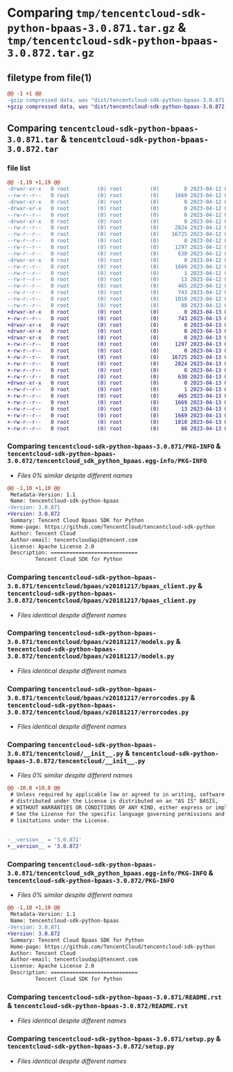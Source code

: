 # Comparing `tmp/tencentcloud-sdk-python-bpaas-3.0.871.tar.gz` & `tmp/tencentcloud-sdk-python-bpaas-3.0.872.tar.gz`

## filetype from file(1)

```diff
@@ -1 +1 @@
-gzip compressed data, was "dist/tencentcloud-sdk-python-bpaas-3.0.871.tar", last modified: Wed Apr 12 00:17:18 2023, max compression
+gzip compressed data, was "dist/tencentcloud-sdk-python-bpaas-3.0.872.tar", last modified: Thu Apr 13 00:22:14 2023, max compression
```

## Comparing `tencentcloud-sdk-python-bpaas-3.0.871.tar` & `tencentcloud-sdk-python-bpaas-3.0.872.tar`

### file list

```diff
@@ -1,19 +1,19 @@
-drwxr-xr-x   0 root         (0) root         (0)        0 2023-04-12 00:17:18.000000 tencentcloud-sdk-python-bpaas-3.0.871/
--rw-r--r--   0 root         (0) root         (0)     1669 2023-04-12 00:17:18.000000 tencentcloud-sdk-python-bpaas-3.0.871/PKG-INFO
-drwxr-xr-x   0 root         (0) root         (0)        0 2023-04-12 00:17:18.000000 tencentcloud-sdk-python-bpaas-3.0.871/tencentcloud/
-drwxr-xr-x   0 root         (0) root         (0)        0 2023-04-12 00:17:18.000000 tencentcloud-sdk-python-bpaas-3.0.871/tencentcloud/bpaas/
--rw-r--r--   0 root         (0) root         (0)        0 2023-04-12 00:17:17.000000 tencentcloud-sdk-python-bpaas-3.0.871/tencentcloud/bpaas/__init__.py
-drwxr-xr-x   0 root         (0) root         (0)        0 2023-04-12 00:17:18.000000 tencentcloud-sdk-python-bpaas-3.0.871/tencentcloud/bpaas/v20181217/
--rw-r--r--   0 root         (0) root         (0)     2824 2023-04-12 00:17:17.000000 tencentcloud-sdk-python-bpaas-3.0.871/tencentcloud/bpaas/v20181217/bpaas_client.py
--rw-r--r--   0 root         (0) root         (0)    16725 2023-04-12 00:17:17.000000 tencentcloud-sdk-python-bpaas-3.0.871/tencentcloud/bpaas/v20181217/models.py
--rw-r--r--   0 root         (0) root         (0)        0 2023-04-12 00:17:17.000000 tencentcloud-sdk-python-bpaas-3.0.871/tencentcloud/bpaas/v20181217/__init__.py
--rw-r--r--   0 root         (0) root         (0)     1297 2023-04-12 00:17:17.000000 tencentcloud-sdk-python-bpaas-3.0.871/tencentcloud/bpaas/v20181217/errorcodes.py
--rw-r--r--   0 root         (0) root         (0)      630 2023-04-12 00:17:17.000000 tencentcloud-sdk-python-bpaas-3.0.871/tencentcloud/__init__.py
-drwxr-xr-x   0 root         (0) root         (0)        0 2023-04-12 00:17:18.000000 tencentcloud-sdk-python-bpaas-3.0.871/tencentcloud_sdk_python_bpaas.egg-info/
--rw-r--r--   0 root         (0) root         (0)     1669 2023-04-12 00:17:18.000000 tencentcloud-sdk-python-bpaas-3.0.871/tencentcloud_sdk_python_bpaas.egg-info/PKG-INFO
--rw-r--r--   0 root         (0) root         (0)        1 2023-04-12 00:17:18.000000 tencentcloud-sdk-python-bpaas-3.0.871/tencentcloud_sdk_python_bpaas.egg-info/dependency_links.txt
--rw-r--r--   0 root         (0) root         (0)       13 2023-04-12 00:17:18.000000 tencentcloud-sdk-python-bpaas-3.0.871/tencentcloud_sdk_python_bpaas.egg-info/top_level.txt
--rw-r--r--   0 root         (0) root         (0)      465 2023-04-12 00:17:18.000000 tencentcloud-sdk-python-bpaas-3.0.871/tencentcloud_sdk_python_bpaas.egg-info/SOURCES.txt
--rw-r--r--   0 root         (0) root         (0)      743 2023-04-12 00:17:17.000000 tencentcloud-sdk-python-bpaas-3.0.871/README.rst
--rw-r--r--   0 root         (0) root         (0)     1010 2023-04-12 00:17:17.000000 tencentcloud-sdk-python-bpaas-3.0.871/setup.py
--rw-r--r--   0 root         (0) root         (0)       88 2023-04-12 00:17:18.000000 tencentcloud-sdk-python-bpaas-3.0.871/setup.cfg
+drwxr-xr-x   0 root         (0) root         (0)        0 2023-04-13 00:22:14.000000 tencentcloud-sdk-python-bpaas-3.0.872/
+-rw-r--r--   0 root         (0) root         (0)      743 2023-04-13 00:22:13.000000 tencentcloud-sdk-python-bpaas-3.0.872/README.rst
+drwxr-xr-x   0 root         (0) root         (0)        0 2023-04-13 00:22:14.000000 tencentcloud-sdk-python-bpaas-3.0.872/tencentcloud/
+drwxr-xr-x   0 root         (0) root         (0)        0 2023-04-13 00:22:14.000000 tencentcloud-sdk-python-bpaas-3.0.872/tencentcloud/bpaas/
+drwxr-xr-x   0 root         (0) root         (0)        0 2023-04-13 00:22:14.000000 tencentcloud-sdk-python-bpaas-3.0.872/tencentcloud/bpaas/v20181217/
+-rw-r--r--   0 root         (0) root         (0)     1297 2023-04-13 00:22:13.000000 tencentcloud-sdk-python-bpaas-3.0.872/tencentcloud/bpaas/v20181217/errorcodes.py
+-rw-r--r--   0 root         (0) root         (0)        0 2023-04-13 00:22:13.000000 tencentcloud-sdk-python-bpaas-3.0.872/tencentcloud/bpaas/v20181217/__init__.py
+-rw-r--r--   0 root         (0) root         (0)    16725 2023-04-13 00:22:13.000000 tencentcloud-sdk-python-bpaas-3.0.872/tencentcloud/bpaas/v20181217/models.py
+-rw-r--r--   0 root         (0) root         (0)     2824 2023-04-13 00:22:13.000000 tencentcloud-sdk-python-bpaas-3.0.872/tencentcloud/bpaas/v20181217/bpaas_client.py
+-rw-r--r--   0 root         (0) root         (0)        0 2023-04-13 00:22:13.000000 tencentcloud-sdk-python-bpaas-3.0.872/tencentcloud/bpaas/__init__.py
+-rw-r--r--   0 root         (0) root         (0)      630 2023-04-13 00:22:13.000000 tencentcloud-sdk-python-bpaas-3.0.872/tencentcloud/__init__.py
+drwxr-xr-x   0 root         (0) root         (0)        0 2023-04-13 00:22:14.000000 tencentcloud-sdk-python-bpaas-3.0.872/tencentcloud_sdk_python_bpaas.egg-info/
+-rw-r--r--   0 root         (0) root         (0)        1 2023-04-13 00:22:14.000000 tencentcloud-sdk-python-bpaas-3.0.872/tencentcloud_sdk_python_bpaas.egg-info/dependency_links.txt
+-rw-r--r--   0 root         (0) root         (0)      465 2023-04-13 00:22:14.000000 tencentcloud-sdk-python-bpaas-3.0.872/tencentcloud_sdk_python_bpaas.egg-info/SOURCES.txt
+-rw-r--r--   0 root         (0) root         (0)     1669 2023-04-13 00:22:14.000000 tencentcloud-sdk-python-bpaas-3.0.872/tencentcloud_sdk_python_bpaas.egg-info/PKG-INFO
+-rw-r--r--   0 root         (0) root         (0)       13 2023-04-13 00:22:14.000000 tencentcloud-sdk-python-bpaas-3.0.872/tencentcloud_sdk_python_bpaas.egg-info/top_level.txt
+-rw-r--r--   0 root         (0) root         (0)     1669 2023-04-13 00:22:14.000000 tencentcloud-sdk-python-bpaas-3.0.872/PKG-INFO
+-rw-r--r--   0 root         (0) root         (0)     1010 2023-04-13 00:22:13.000000 tencentcloud-sdk-python-bpaas-3.0.872/setup.py
+-rw-r--r--   0 root         (0) root         (0)       88 2023-04-13 00:22:14.000000 tencentcloud-sdk-python-bpaas-3.0.872/setup.cfg
```

### Comparing `tencentcloud-sdk-python-bpaas-3.0.871/PKG-INFO` & `tencentcloud-sdk-python-bpaas-3.0.872/tencentcloud_sdk_python_bpaas.egg-info/PKG-INFO`

 * *Files 0% similar despite different names*

```diff
@@ -1,10 +1,10 @@
 Metadata-Version: 1.1
 Name: tencentcloud-sdk-python-bpaas
-Version: 3.0.871
+Version: 3.0.872
 Summary: Tencent Cloud Bpaas SDK for Python
 Home-page: https://github.com/TencentCloud/tencentcloud-sdk-python
 Author: Tencent Cloud
 Author-email: tencentcloudapi@tencent.com
 License: Apache License 2.0
 Description: ============================
         Tencent Cloud SDK for Python
```

### Comparing `tencentcloud-sdk-python-bpaas-3.0.871/tencentcloud/bpaas/v20181217/bpaas_client.py` & `tencentcloud-sdk-python-bpaas-3.0.872/tencentcloud/bpaas/v20181217/bpaas_client.py`

 * *Files identical despite different names*

### Comparing `tencentcloud-sdk-python-bpaas-3.0.871/tencentcloud/bpaas/v20181217/models.py` & `tencentcloud-sdk-python-bpaas-3.0.872/tencentcloud/bpaas/v20181217/models.py`

 * *Files identical despite different names*

### Comparing `tencentcloud-sdk-python-bpaas-3.0.871/tencentcloud/bpaas/v20181217/errorcodes.py` & `tencentcloud-sdk-python-bpaas-3.0.872/tencentcloud/bpaas/v20181217/errorcodes.py`

 * *Files identical despite different names*

### Comparing `tencentcloud-sdk-python-bpaas-3.0.871/tencentcloud/__init__.py` & `tencentcloud-sdk-python-bpaas-3.0.872/tencentcloud/__init__.py`

 * *Files 0% similar despite different names*

```diff
@@ -10,8 +10,8 @@
 # Unless required by applicable law or agreed to in writing, software
 # distributed under the License is distributed on an "AS IS" BASIS,
 # WITHOUT WARRANTIES OR CONDITIONS OF ANY KIND, either express or implied.
 # See the License for the specific language governing permissions and
 # limitations under the License.
 
 
-__version__ = '3.0.871'
+__version__ = '3.0.872'
```

### Comparing `tencentcloud-sdk-python-bpaas-3.0.871/tencentcloud_sdk_python_bpaas.egg-info/PKG-INFO` & `tencentcloud-sdk-python-bpaas-3.0.872/PKG-INFO`

 * *Files 0% similar despite different names*

```diff
@@ -1,10 +1,10 @@
 Metadata-Version: 1.1
 Name: tencentcloud-sdk-python-bpaas
-Version: 3.0.871
+Version: 3.0.872
 Summary: Tencent Cloud Bpaas SDK for Python
 Home-page: https://github.com/TencentCloud/tencentcloud-sdk-python
 Author: Tencent Cloud
 Author-email: tencentcloudapi@tencent.com
 License: Apache License 2.0
 Description: ============================
         Tencent Cloud SDK for Python
```

### Comparing `tencentcloud-sdk-python-bpaas-3.0.871/README.rst` & `tencentcloud-sdk-python-bpaas-3.0.872/README.rst`

 * *Files identical despite different names*

### Comparing `tencentcloud-sdk-python-bpaas-3.0.871/setup.py` & `tencentcloud-sdk-python-bpaas-3.0.872/setup.py`

 * *Files identical despite different names*

